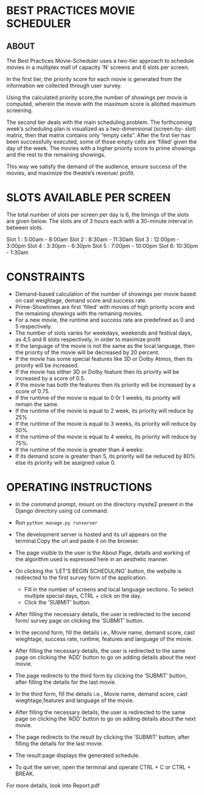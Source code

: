 # BEST PRACTICES MOVIE SCHEDULER

## ABOUT

The Best Practices Movie-Scheduler uses a two-tier approach to schedule movies in a multiplex mall of capacity ‘N’ screens and 6 slots per screen. 

In the first tier, the priority score for each movie is generated from the information we collected through user survey. 

Using the calculated priority score,the number of showings per movie is computed, wherein the movie with the maximum score is allotted maximum screening.

The second tier deals with the main scheduling problem. 
The forthcoming week’s scheduling plan is visualized as a two-dimensional (screen-by- slot) matrix, then that matrix contains only “empty cells”.
After the first tier has been successfully executed, some of those empty cells are ‘filled’ given the day of the week.
The movies with a higher priority score to prime showings and the rest to the remaining showings. 

This way we satisfy the demand of the audience, ensure success of the movies, and maximize the theatre’s revenue/ profit.

# SLOTS AVAILABLE PER SCREEN
The total number of slots per screen per day is 6, the timings of the slots are given below.
The slots are of 3 hours each with a 30-minute interval in between slots.

Slot 1 :  5:00am - 8:00am
Slot 2 :  8:30am - 11:30am
Slot 3 :  12:00pm - 3:00pm
Slot 4 : 3:30pm - 6:30pm
Slot 5 : 7:00pm - 10:00pm
Slot 6: 10:30pm - 1:30am

# CONSTRAINTS
- Demand-based calculation of the number of showings per movie based on cast weightage, demand score and success rate.
- Prime-Showtimes are first 'filled' with movies of high priority score and the remaining showings with the remaning movies.
- For a new movie, the runtime and success rate are predefined as 0 and 5 respectively.
- The number of slots varies for weekdays, weekends and festival days, as 4,5 and 6 slots respectively, in order to maximize profit
- If the language of the movie is not the same as the local language, then the priority of the movie will be decreased by 20 percent.
- If the movie has some special features like 3D or Dolby Atmos, then its priority will be increased.
- If the movie has either 3D or Dolby feature then its priority will be increased by a score of 0.5. 
- If the movie has both the features then its priority will be increased by a score of 0.75. 
- If the runtime of the movie is equal to 0 0r 1 weeks, its priority will remain the same.
- If the runtime of the movie is equal to 2 week, its priority will reduce by 25%
- If the runtime of the movie is equal to 3 weeks, its priority will reduce by 50%.
- If the runtime of the movie is equal to 4 weeks, its priority will reduce by 75%.
- If the runtime of the movie is greater than 4 weeks:
- If its demand score is greater than 5, its priority will be reduced by 80% else its priority will be assigned value 0.


# OPERATING INSTRUCTIONS
- In the command prompt, mount on the directory mysite2 present in the Django directory using cd command.
- Run ```python manage.py runserver```
- The development server is hosted and its url appears on the terminal.Copy the url and paste it on the browser.

- The page visible to the user is the About Page, details and working of the algorithm used is expressed here in an aesthetic manner.
- On clicking the 'LET'S BEGIN SCHEDULING' button, the website is redirected to the first survey form of the application.
	- Fill in the number of screens and local language sections. To select multiple special days, CTRL +  click on the day.
	- Click the 'SUBMIT' button.

- After filling the necessary details, the user is redirected to the second form/ survey page on clicking the ‘SUBMIT’ button.

- In the second form, fill the details i.e., Movie name, demand score, cast wieghtage, success rate, runtime, features and language of the movie.
- After filling the necessary details, the user is redirected to the same page on clicking the ‘ADD’ button to go on adding details about the next movie. 
- The page redirects to the third form by clicking the ‘SUBMIT’ button, after filling the details for the last movie. 

- In the third form, fill the details i.e., Movie name, demand score, cast wieghtage,features and language of the movie.
- After filling the necessary details, the user is redirected to the same page on clicking the ‘ADD’ button to go on adding details about the next movie. 
- The page redirects to the result by clicking the ‘SUBMIT’ button, after filling the details for the last movie. 

- The result page displays the generated schedule.

- To quit the server, open the terminal and operate CTRL + C or CTRL + BREAK.

For more details, look into Report.pdf 




